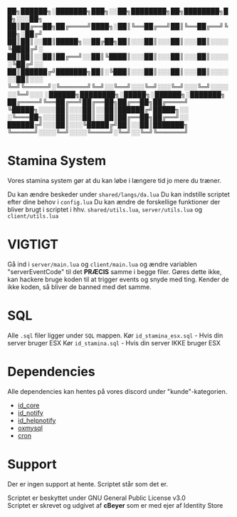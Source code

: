 
██╗██████╗░███████╗███╗░░██╗████████╗██╗████████╗██╗░░░██╗
██║██╔══██╗██╔════╝████╗░██║╚══██╔══╝██║╚══██╔══╝╚██╗░██╔╝
██║██║░░██║█████╗░░██╔██╗██║░░░██║░░░██║░░░██║░░░░╚████╔╝░
██║██║░░██║██╔══╝░░██║╚████║░░░██║░░░██║░░░██║░░░░░╚██╔╝░░
██║██████╔╝███████╗██║░╚███║░░░██║░░░██║░░░██║░░░░░░██║░░░
╚═╝╚═════╝░╚══════╝╚═╝░░╚══╝░░░╚═╝░░░╚═╝░░░╚═╝░░░░░░╚═╝░░░
░██████╗████████╗░█████╗░██████╗░███████╗
██╔════╝╚══██╔══╝██╔══██╗██╔══██╗██╔════╝
╚█████╗░░░░██║░░░██║░░██║██████╔╝█████╗░░
░╚═══██╗░░░██║░░░██║░░██║██╔══██╗██╔══╝░░
██████╔╝░░░██║░░░╚█████╔╝██║░░██║███████╗
╚═════╝░░░░╚═╝░░░░╚════╝░╚═╝░░╚═╝╚══════╝

# Stamina System
Vores stamina system gør at du kan løbe i længere tid jo mere du træner.

Du kan ændre beskeder under `shared/langs/da.lua`
Du kan indstille scriptet efter dine behov i `config.lua`
Du kan ændre de forskellige funktioner der bliver brugt i scriptet i hhv. `shared/utils.lua`, `server/utils.lua` og `client/utils.lua`

# VIGTIGT
Gå ind i `server/main.lua` og `client/main.lua` og ændre variablen "serverEventCode" til det **PRÆCIS** samme i begge filer.
Gøres dette ikke, kan hackere bruge koden til at trigger events og snyde med ting. Kender de ikke koden, så bliver de banned med det samme.

# SQL
Alle `.sql` filer ligger under `SQL` mappen.
Kør `id_stamina_esx.sql` - Hvis din server bruger ESX
Kør `id_stamina.sql` - Hvis din server IKKE bruger ESX

# Dependencies
Alle dependencies kan hentes på vores discord under "kunde"-kategorien.
  - [id_core](https://github.com/cBeyerDK/id_core/releases)
  - [id_notify](https://github.com/cBeyerDK/skeexsNotify/archive/refs/heads/main.zip)
  - [id_helpnotify](https://github.com/cBeyerDK/cd_drawtextui/archive/refs/heads/main.zip)
  - [oxmysql](https://github.com/overextended/oxmysql/releases)
  - [cron](https://github.com/esx-framework/cron/archive/refs/heads/master.zip)

# Support
Der er ingen support at hente. Scriptet står som det er.

Scriptet er beskyttet under GNU General Public License v3.0 <br />
Scriptet er skrevet og udgivet af **cBeyer** som er med ejer af Identity Store
